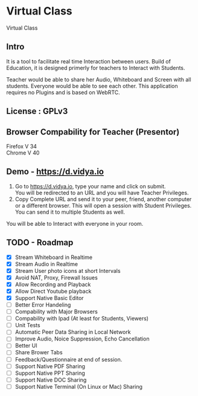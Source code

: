 # Virtual Class
Virtual Class

## Intro
It is a tool to facilitate real time Interaction between users. Build of Education, it is designed primerly for teachers to Interact with Students.

Teacher would be able to share her Audio, Whiteboard and Screen with all students. Everyone would be able to see each other. This application requires no Plugins and is based on WebRTC.

## License : GPLv3

## Browser Compability for Teacher (Presentor)  
Firefox V 34  
Chrome V 40

## Demo - https://d.vidya.io
1. Go to https://d.vidya.io, type your name and click on submit.  
You will be redirected to an URL and you will have Teacher Privileges.  
2. Copy Complete URL and send it to your peer, friend, another computer or a different browser. 
This will open a session with Student Privileges. You can send it to multiple Students as well.

You will be able to Interact with everyone in your room. 

## TODO - Roadmap
- [x] Stream Whiteboard in Realtime
- [x] Stream Audio in Realtime
- [x] Stream User photo icons at short Intervals
- [x] Avoid NAT, Proxy, Firewall Issues
- [x] Allow Recording and Playback
- [x] Allow Direct Youtube playback
- [x] Support Native Basic Editor
- [ ] Better Error Handeling
- [ ] Compability with Major Browsers
- [ ] Compability with Ipad (At least for Students, Viewers)
- [ ] Unit Tests
- [ ] Automatic Peer Data Sharing in Local Network
- [ ] Improve Audio, Noice Suppression, Echo Cancellation
- [ ] Better UI
- [ ] Share Brower Tabs
- [ ] Feedback/Questionnaire at end of session.
- [ ] Support Native PDF Sharing
- [ ] Support Native PPT Sharing
- [ ] Support Native DOC Sharing
- [ ] Support Native Terminal (On Linux or Mac) Sharing
